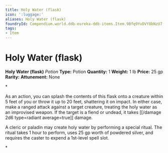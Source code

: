 ```yaml
---
title: Holy Water (flask)
icon: ':luggage:'
aliases: Holy Water (flask)
foundryId: Compendium.world.ddb-eureka-ddb-items.Item.9Bfq9YvDVY8bNzU7
tags:
- Item
---
```


# Holy Water (flask)

**Holy Water (flask)**
_Potion_
**Type:** Potion
**Quantity:** 1
**Weight:** 1 lb
**Price:** 25 gp
**Rarity:** 
**Attunement:** None

*<p>As an action, you can splash the contents of this flask onto a creature within 5 feet of you or throw it up to 20 feet, shattering it on impact. In either case, make a ranged attack against a target creature, treating the holy water as an improvised weapon. If the target is a fiend or undead, it takes  [[/damage 2d6 type=radiant average=true]] damage.

A cleric or paladin may create holy water by performing a special ritual. The ritual takes 1 hour to perform, uses 25 gp worth of powdered silver, and requires the caster to expend a 1st-level spell slot.</p>*